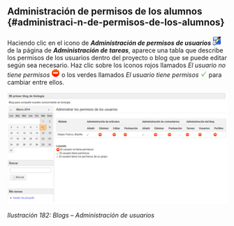 ## Administración de permisos de los alumnos {#administraci-n-de-permisos-de-los-alumnos}

Haciendo clic en el icono de _**Administración de permisos de usuarios**_ ![](../assets/graphics317.png) de la página de _**Administración de tareas**_, aparece una tabla que describe los permisos de los usuarios dentro del proyecto o blog que se puede editar según sea necesario. Haz clic sobre los iconos rojos llamados _El usuario no tiene permisos_ ![](../assets/graphics319.gif) o los verdes llamados _El usuario tiene permisos_ ![](../assets/graphics321.gif) para cambiar entre ellos.

![](../assets/graphics318.png)

*Ilustración 182: Blogs – Administración de usuarios*